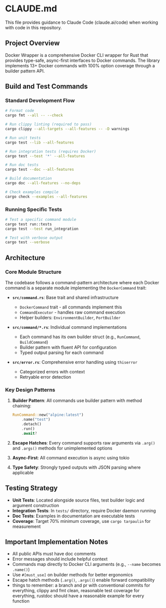 # CLAUDE.md

This file provides guidance to Claude Code (claude.ai/code) when working with code in this repository.

## Project Overview

Docker Wrapper is a comprehensive Docker CLI wrapper for Rust that provides type-safe, async-first interfaces to Docker commands. The library implements 13+ Docker commands with 100% option coverage through a builder pattern API.

## Build and Test Commands

### Standard Development Flow
```bash
# Format code
cargo fmt --all -- --check

# Run clippy linting (required to pass)
cargo clippy --all-targets --all-features -- -D warnings

# Run unit tests
cargo test --lib --all-features

# Run integration tests (requires Docker)
cargo test --test '*' --all-features

# Run doc tests
cargo test --doc --all-features

# Build documentation
cargo doc --all-features --no-deps

# Check examples compile
cargo check --examples --all-features
```

### Running Specific Tests
```bash
# Test a specific command module
cargo test run::tests
cargo test --test run_integration

# Test with verbose output
cargo test --verbose
```

## Architecture

### Core Module Structure

The codebase follows a command-pattern architecture where each Docker command is a separate module implementing the `DockerCommand` trait:

- **`src/command.rs`**: Base trait and shared infrastructure
  - `DockerCommand` trait - all commands implement this
  - `CommandExecutor` - handles raw command execution
  - Helper builders: `EnvironmentBuilder`, `PortBuilder`
  
- **`src/command/*.rs`**: Individual command implementations
  - Each command has its own builder struct (e.g., `RunCommand`, `BuildCommand`)
  - Builder pattern with fluent API for configuration
  - Typed output parsing for each command

- **`src/error.rs`**: Comprehensive error handling using `thiserror`
  - Categorized errors with context
  - Retryable error detection

### Key Design Patterns

1. **Builder Pattern**: All commands use builder pattern with method chaining:
   ```rust
   RunCommand::new("alpine:latest")
       .name("test")
       .detach()
       .run()
       .await?
   ```

2. **Escape Hatches**: Every command supports raw arguments via `.arg()` and `.args()` methods for unimplemented options

3. **Async-First**: All command execution is async using tokio

4. **Type Safety**: Strongly typed outputs with JSON parsing where applicable

## Testing Strategy

- **Unit Tests**: Located alongside source files, test builder logic and argument construction
- **Integration Tests**: In `tests/` directory, require Docker daemon running
- **Doc Tests**: Examples in documentation are executable tests
- **Coverage**: Target 70% minimum coverage, use `cargo tarpaulin` for measurement

## Important Implementation Notes

- All public APIs must have doc comments
- Error messages should include helpful context
- Commands map directly to Docker CLI arguments (e.g., `--name` becomes `.name()`)
- Use `#[must_use]` on builder methods for better ergonomics
- Escape hatch methods (`.arg()`, `.args()`) enable forward compatibility
- things to remember: a branch and pr with conventional commits for everything, clippy and fmt clean, reasonable test coverage for everything, rustdoc should have a reasonable example for every function